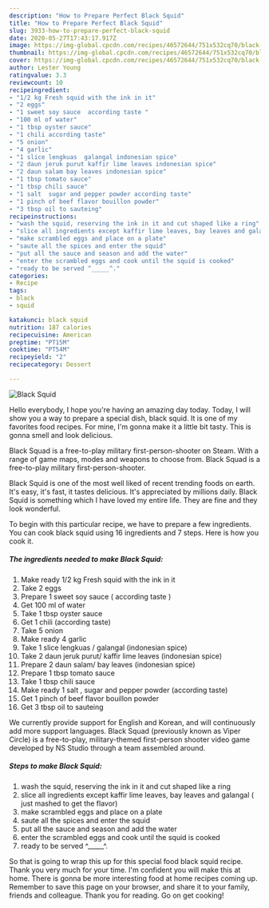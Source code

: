 ```yaml
---
description: "How to Prepare Perfect Black Squid"
title: "How to Prepare Perfect Black Squid"
slug: 3933-how-to-prepare-perfect-black-squid
date: 2020-05-27T17:43:17.917Z
image: https://img-global.cpcdn.com/recipes/46572644/751x532cq70/black-squid-recipe-main-photo.jpg
thumbnail: https://img-global.cpcdn.com/recipes/46572644/751x532cq70/black-squid-recipe-main-photo.jpg
cover: https://img-global.cpcdn.com/recipes/46572644/751x532cq70/black-squid-recipe-main-photo.jpg
author: Lester Young
ratingvalue: 3.3
reviewcount: 10
recipeingredient:
- "1/2 kg Fresh squid with the ink in it"
- "2 eggs"
- "1 sweet soy sauce  according taste "
- "100 ml of water"
- "1 tbsp oyster sauce"
- "1 chili according taste"
- "5 onion"
- "4 garlic"
- "1 slice lengkuas  galangal indonesian spice"
- "2 daun jeruk purut kaffir lime leaves indonesian spice"
- "2 daun salam bay leaves indonesian spice"
- "1 tbsp tomato sauce"
- "1 tbsp chili sauce"
- "1 salt  sugar and pepper powder according taste"
- "1 pinch of beef flavor bouillon powder"
- "3 tbsp oil to sauteing"
recipeinstructions:
- "wash the squid, reserving the ink in it and cut shaped like a ring"
- "slice all ingredients except kaffir lime leaves, bay leaves and galangal ( just mashed to get the flavor)"
- "make scrambled eggs and place on a plate"
- "saute all the spices and enter the squid"
- "put all the sauce and season and add the water"
- "enter the scrambled eggs and cook until the squid is cooked"
- "ready to be served ^_____^."
categories:
- Recipe
tags:
- black
- squid

katakunci: black squid 
nutrition: 187 calories
recipecuisine: American
preptime: "PT15M"
cooktime: "PT54M"
recipeyield: "2"
recipecategory: Dessert

---
```



![Black Squid](https://img-global.cpcdn.com/recipes/46572644/751x532cq70/black-squid-recipe-main-photo.jpg)

Hello everybody, I hope you're having an amazing day today. Today, I will show you a way to prepare a special dish, black squid. It is one of my favorites food recipes. For mine, I'm gonna make it a little bit tasty. This is gonna smell and look delicious.

Black Squad is a free-to-play military first-person-shooter on Steam. With a range of game maps, modes and weapons to choose from. Black Squad is a free-to-play military first-person-shooter.

Black Squid is one of the most well liked of recent trending foods on earth. It's easy, it's fast, it tastes delicious. It's appreciated by millions daily. Black Squid is something which I have loved my entire life. They are fine and they look wonderful.


To begin with this particular recipe, we have to prepare a few ingredients. You can cook black squid using 16 ingredients and 7 steps. Here is how you cook it.

<!--inarticleads1-->

##### The ingredients needed to make Black Squid:

1. Make ready 1/2 kg Fresh squid with the ink in it
1. Take 2 eggs
1. Prepare 1 sweet soy sauce ( according taste )
1. Get 100 ml of water
1. Take 1 tbsp oyster sauce
1. Get 1 chili (according taste)
1. Take 5 onion
1. Make ready 4 garlic
1. Take 1 slice lengkuas / galangal (indonesian spice)
1. Take 2 daun jeruk purut/ kaffir lime leaves (indonesian spice)
1. Prepare 2 daun salam/ bay leaves (indonesian spice)
1. Prepare 1 tbsp tomato sauce
1. Take 1 tbsp chili sauce
1. Make ready 1 salt , sugar and pepper powder (according taste)
1. Get 1 pinch of beef flavor bouillon powder
1. Get 3 tbsp oil to sauteing


We currently provide support for English and Korean, and will continuously add more support languages. Black Squad (previously known as Viper Circle) is a free-to-play, military-themed first-person shooter video game developed by NS Studio through a team assembled around. 

<!--inarticleads2-->

##### Steps to make Black Squid:

1. wash the squid, reserving the ink in it and cut shaped like a ring
1. slice all ingredients except kaffir lime leaves, bay leaves and galangal ( just mashed to get the flavor)
1. make scrambled eggs and place on a plate
1. saute all the spices and enter the squid
1. put all the sauce and season and add the water
1. enter the scrambled eggs and cook until the squid is cooked
1. ready to be served ^_____^.




So that is going to wrap this up for this special food black squid recipe. Thank you very much for your time. I'm confident you will make this at home. There is gonna be more interesting food at home recipes coming up. Remember to save this page on your browser, and share it to your family, friends and colleague. Thank you for reading. Go on get cooking!
